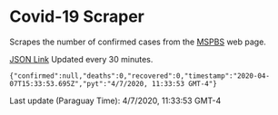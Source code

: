 # Covid-19 Scraper

Scrapes the number of confirmed cases from the [MSPBS](https://www.mspbs.gov.py/covid-19.php) web page.

[JSON Link](https://jmayalag.github.io/covid19-scrape/cases.json)
Updated every 30 minutes.
```
{"confirmed":null,"deaths":0,"recovered":0,"timestamp":"2020-04-07T15:33:53.695Z","pyt":"4/7/2020, 11:33:53 GMT-4"}
```
Last update (Paraguay Time): 4/7/2020, 11:33:53 GMT-4